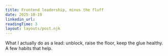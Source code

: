 ```yaml
---
title: Frontend leadership, minus the fluff
date: 2025-10-19
linkedin_url:
readingTime: 3
layout: layouts/post.njk
---
```

What I actually do as a lead: unblock, raise the floor, keep the glue healthy. A few habits that help.

